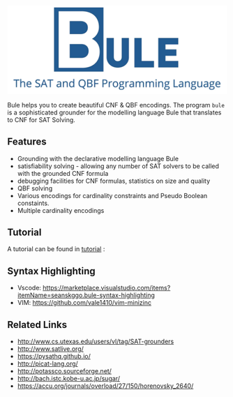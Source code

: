 <img src="logo.png" class="center" alt="Bule Logo" width="600"/>

Bule helps you to create beautiful CNF & QBF encodings.
The program `bule` is a sophisticated grounder for the modelling language Bule that translates to CNF for SAT Solving. 

## Features

* Grounding with the declarative modelling language Bule
* satisfiability solving - allowing any number of SAT solvers to be called with the grounded CNF formula
* debugging facilities for CNF formulas, statistics on size and quality 
* QBF solving
* Various encodings for cardinality constraints and Pseudo Boolean constaints. 
* Multiple cardinality encodings

## Tutorial 

A tutorial can be found in [tutorial](doc/tutorial) : 


## Syntax Highlighting 

* Vscode: https://marketplace.visualstudio.com/items?itemName=seanskggo.bule-syntax-highlighting
* VIM: https://github.com/vale1410/vim-minizinc


Related Links
-----

* http://www.cs.utexas.edu/users/vl/tag/SAT-grounders
* http://www.satlive.org/ 
* https://pysathq.github.io/
* http://picat-lang.org/
* http://potassco.sourceforge.net/
* http://bach.istc.kobe-u.ac.jp/sugar/
* https://accu.org/journals/overload/27/150/horenovsky_2640/

